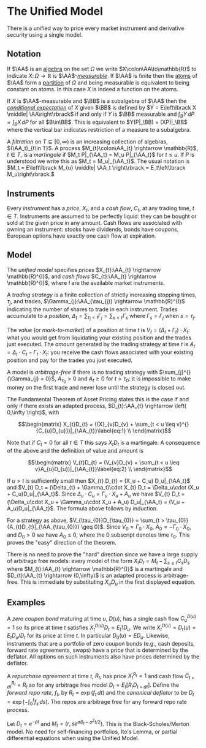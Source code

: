 # The Unified Model 

There is a unified way to price every market instrument and derivative
security using a single model.

## Notation

If $\AA$ is an
[algebra](https://en.wikipedia.org/wiki/Algebra_of_sets)
on the set $\Omega$ we write
$X\colon\AA\to\mathbb{R}$ to indicate $X\colon\Omega\to\mathbb{R}$
is $\AA$-[_measurable_](https://en.wikipedia.org/wiki/Measurable_function).
If $\AA$ is finite then the
[atoms](https://en.wikipedia.org/wiki/Atom_(measure_theory))
of $\AA$ form a
[partition](https://en.wikipedia.org/wiki/Partition_of_a_set)
of $\Omega$ and being measurable is
equivalent to being constant on atoms. In this case $X$ is indeed a function
on the atoms.

If $X$ is $\AA$-measurable and $\BB$ is a subalgebra
of $\AA$ then the
[_conditional expectation_](https://en.wikipedia.org/wiki/Conditional_expectation)
of $X$ given
$\BB$ is defined by $Y = E\left\lbrack X \middle| \AA\right\rbrack$ if and only
if $Y$ is $\BB$ measurable and $\int_B Y\,dP = \int_B X\,dP$
for all $B\in\BB$. This is equivalent to $Y(P|_\BB)
= (XP)|_\BB$ where the vertical bar indicates restriction of a measure to a subalgebra.

A _filtration_ on $T\subseteq [0,\infty)$ is an increasing
collection of algebras, $(\AA_t)_{t\in T}$.  A process
$M_{t}\colon\AA_{t} \rightarrow \mathbb{R}$, $t\in T$, is
a _martingale_ if $M_t P|_{\AA_t} = M_u P|_{\AA_t}$ for $t\le u$.  If $P$ is
understood we write this as $M_t = M_u|_{\AA_t}$. The
usual notation is $M_t = E\left\lbrack M_{u} \middle| \AA_t
\right\rbrack = E_t\left\lbrack M_u\right\rbrack.$

## Instruments

Every _instrument_ has a _price_, $X_t$, and a _cash flow_, $C_t$, at
any trading time, $t\in T$.  Instruments are assumed to be perfectly liquid:
they can be bought or sold at the given price in any amount. Cash flows
are associated with owning an instrument: stocks have dividends, bonds
have coupons, European options have exactly one cash flow at expiration.

## Model

The _unified model_ specifies _prices_
$X_{t}:\AA_{t} \rightarrow \mathbb{R}^{I}$, and _cash flows_
$C_{t}:\AA_{t} \rightarrow \mathbb{R}^{I}$, where $I$ are the
available market instruments.

A _trading strategy_ is a finite collection of strictly increasing
stopping times, $\tau_{j}$, and trades,
$\Gamma_{j}:\AA_{\tau_{j}} \rightarrow \mathbb{R}^{I}$ indicating
the number of shares to trade in each instrument. Trades accumulate to a
_position_,
$\Delta_{t} = \sum_{\tau_{j} < t}\Gamma_{j} = \sum_{s < t}\Gamma_{s}$
where $\Gamma_{s} = \Gamma_{j}$ when $s = \tau_{j}$.

The _value_ (or _mark-to-market_) of a position at time $t$ is
$V_{t} = \left( \Delta_{t} + \Gamma_{t} \right) \cdot X_{t}$:
what you would get from liquidating
your existing position and the trades just executed.
The _amount_ generated by the trading strategy at time $t$ is
$A_{t} = \Delta_{t} \cdot C_{t} - \Gamma_{t} \cdot X_{t}$: you receive
the cash flows associated with your existing position and pay for the
trades you just executed.

A model is _arbitrage-free_ if there is no trading strategy with
$\sum_{j}^{}{\Gamma_{j} = 0}$, $A_{\tau_{0}} > 0$ and
$A_{t} \geq 0$ for $t > \tau_{0}$: it is impossible to make money on
the first trade and never lose until the strategy is closed out.

The Fundamental Theorem of Asset Pricing states this is the case if
and only if there exists an adapted process,
$D_{t}:\AA_{t} \rightarrow \left( 0,\infty \right)$, with

$$\begin{matrix}
X_{t}D_{t} = {(X}_{v}D_{v} + \sum_{t < u \leq v}^{}{C_{u}D_{u}})|_{\AA_{t}}\label{eq:1} \\
\end{matrix}$$

Note that if $C_{t} = 0$ for all $t \in T$ this says $X_{t}D_{t}$ is a
martingale. A consequence of the above and the definition of value and amount is

$$\begin{matrix}
V_{t}D_{t} = (V_{v}D_{v} + \sum_{t < u \leq v}A_{u}D_{u})|_{\AA_{t}}\label{eq:2} \\
\end{matrix}$$

If $u > t$ is sufficiently small then $X_{t} D_{t} = (X_u + C_u) D_u|_{\AA_t}$
and $V_{t} D_t = (\Delta_{t} + \Gamma_t)\cdot X_{t} D_t
= \Delta_u\cdot (X_u + C_u)D_u|_{\AA_t}$.
Since $\Delta_u\cdot C_u = \Gamma_u\cdot X_u + A_u$ we have
$V_{t} D_t = (\Delta_u\cdot X_u + \Gamma_u\cdot X_u + A_u) D_u|_{\AA_t}
= (V_u + A_u)D_u|_{\AA_t}$. The formula above follows by induction.

For a strategy as above,
$V_{\tau_{0}}D_{\tau_{0}} = \sum_{t > \tau_{0}}{A_{t}D_{t}|_{\AA_{\tau_{0}}} \geq 0}$.
Since $V_{0} = \Gamma_{0} \cdot X_{0}$,
$A_{0} = - \Gamma_{0} \cdot X_{0}$, and $D_{0} > 0$ we have
$A_{0} \leq 0$, where the 0 subscript denotes time $\tau_{0}$.
This proves the "easy" direction of the theorem.

There is no need to prove the "hard" direction since we have a large supply of arbitrage free models:
every model of the form
$X_{t}D_{t} = M_{t} - \sum_{s \leq t}{C_{s}D_{s}}$ where
$M_{t}:\AA_{t} \rightarrow \mathbb{R}^{I}$ is a martingale and
$D_{t}:\AA_{t} \rightarrow (0,\infty)$ is an adapted
process is arbitrage-free. This is immediate by substituting
$X_{u}D_{u}$ in the first displayed equation.

## Examples

A _zero coupon bond_ maturing at time $u$, $D(u)$, has a single cash flow
$C^{D(u)}_u = 1$ so its price at time $t$ satisfies $X^{D(u)}_t D_t =
E_t 1 D_u$. We write $X^{D(u)}_t = D_t(u) = E_t D_u/D_t$ for its price at time $t$. In
particular $D_0(u) = E D_u$. Likewise, instruments that are a portfolio of
zero coupon bonds (e.g., cash deposits, forward rate agreements, swaps)
have a price that is determined by the deflator. All options on
such instruments also have prices determined by the deflator.

A _repurchase agreement_ at time $t$, $R_t$, has price $X^{R_t}_t = 1$ and cash flow
$C^{R_t}_{t + dt} = R_t$ so for any arbitrage free model $D_t = E_t[R_tD_{t+dt}]$.
Define the _forward repo rate_, $f_t$, by $R_t = \exp(f_t\,dt)$
and the _canonical deflator_ to be $D_t = \exp(-\int_0^t f_s\,ds)$.
The repos are arbitrage free for any forward repo rate process.

Let $D_t = e^{-\rho t}$ and $M_t = (r, s e^{\sigma B_t - \sigma^2
t/2})$. This is the Black-Scholes/Merton model. No need for self-financing
portfolios, Ito's Lemma, or partial differential equations when using
the Unified Model.
